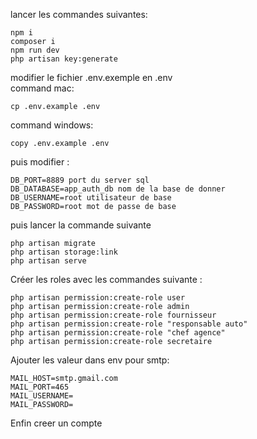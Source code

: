 lancer les commandes suivantes:
```
npm i
composer i
npm run dev
php artisan key:generate
```
modifier le fichier .env.exemple en .env <br> 
command mac:
```
cp .env.example .env 
```
command windows:
```text
copy .env.example .env
```

puis modifier :
```
DB_PORT=8889 port du server sql
DB_DATABASE=app_auth_db nom de la base de donner
DB_USERNAME=root utilisateur de base
DB_PASSWORD=root mot de passe de base
```
puis lancer la commande suivante
```
php artisan migrate
php artisan storage:link
php artisan serve
```
Créer les roles avec les commandes suivante :
```
php artisan permission:create-role user
php artisan permission:create-role admin
php artisan permission:create-role fournisseur
php artisan permission:create-role "responsable auto"
php artisan permission:create-role "chef agence"
php artisan permission:create-role secretaire
```

Ajouter les valeur dans env pour smtp:
```
MAIL_HOST=smtp.gmail.com
MAIL_PORT=465
MAIL_USERNAME=
MAIL_PASSWORD=
```


Enfin creer un compte 
